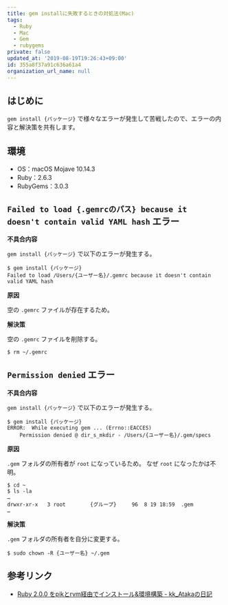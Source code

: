 ```yaml
---
title: gem installに失敗するときの対処法(Mac)
tags:
  - Ruby
  - Mac
  - Gem
  - rubygems
private: false
updated_at: '2019-08-19T19:26:43+09:00'
id: 355a8f37a91c636a61a4
organization_url_name: null
---
```

## はじめに

`gem install {パッケージ}` で様々なエラーが発生して苦戦したので、エラーの内容と解決策を共有します。

## 環境

- OS：macOS Mojave 10.14.3
- Ruby：2.6.3
- RubyGems：3.0.3

## `Failed to load {.gemrcのパス} because it doesn't contain valid YAML hash` エラー

__不具合内容__

`gem install {パッケージ}` で以下のエラーが発生する。

```shell-session
$ gem install {パッケージ}
Failed to load /Users/{ユーザー名}/.gemrc because it doesn't contain valid YAML hash
```

__原因__

空の `.gemrc` ファイルが存在するため。

__解決策__

空の `.gemrc` ファイルを削除する。

```shell-session
$ rm ~/.gemrc
```

## `Permission denied` エラー

__不具合内容__

`gem install {パッケージ}` で以下のエラーが発生する。

```shell-session
$ gem install {パッケージ}
ERROR:  While executing gem ... (Errno::EACCES)
    Permission denied @ dir_s_mkdir - /Users/{ユーザー名}/.gem/specs
```

__原因__

`.gem` フォルダの所有者が `root` になっているため。
なぜ `root` になったかは不明。

```shell-session
$ cd ~
$ ls -la
…
drwxr-xr-x   3 root        {グループ}     96  8 19 18:59  .gem
…
```

__解決策__

`.gem` フォルダの所有者を自分に変更する。

```shell-session
$ sudo chown -R {ユーザー名} ~/.gem
```

## 参考リンク

- [Ruby 2.0.0 をpikとrvm経由でインストール&環境構築 - kk_Atakaの日記](https://note.gosyujin.com/2013/02/25/ruby200-helloworld-pik-rvm/)
